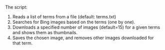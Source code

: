 The script:
1. Reads a list of terms from a file (default: terms.txt)
2. Searches for Bing images based on the terms (one by one).
3. Downloads a specified number of images (default=15) for a given terms and shows them as thumbnails.
4. Saves the chosen image, and removes other images downloaded for that term.
